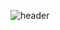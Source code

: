 ![header](https://capsule-render.vercel.app/api?type=waving&color=gradient&customColorList=10,11,12,30&height=300&section=header&text=yakcom&fontSize=80&fontAlignY=35&animation=fadeIn&desc=Ilya%20Miller&&fontColor=c8c8c8)



